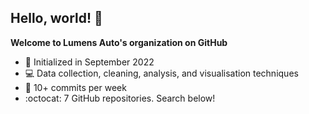 ## Hello, world! 👋

**Welcome to Lumens Auto's organization on GitHub**

- 🌈 Initialized in September 2022
- 💻 Data collection, cleaning, analysis, and visualisation techniques
- 🏢 10+ commits per week
- :octocat: 7 GitHub repositories. Search below!

